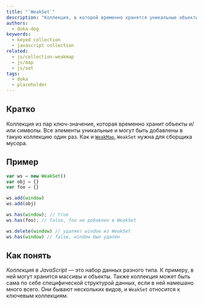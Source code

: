 ```yaml
---
title: "`WeakSet`"
description: "Коллекция, в которой временно хранятся уникальные объекты."
authors:
  - doka-dog
keywords:
  - keyed collection
  - javascript collection
related:
  - js/collection-weakmap
  - js/map
  - js/set
tags:
  - doka
  - placeholder
---
```


## Кратко

Коллекция из пар ключ-значение, которая временно хранит объекты и/или символы. Все элементы уникальные и могут быть добавлены в такую коллекцию один раз. Как и [`WeakMap`](/js/collection-weakmap/), `WeakSet` нужна для сборщика мусора.

## Пример

```js
var ws = new WeakSet()
var obj = {}
var foo = {}

ws.add(window)
ws.add(obj)

ws.has(window); // true
ws.has(foo); // false, foo не добавлен в WeakSet

ws.delete(window) // удаляет window из WeakSet
ws.has(window) // false, window был удалён
```

## Как понять

_Коллекция в JavaScript_ — это набор данных разного типа. К примеру, в ней могут хранится массивы и объекты. Также коллекция может быть сама по себе специфической структурой данных, если в ней намешано много всего. Они бывают нескольких видов, и `WeakSet` относится к ключевым коллекциям.

